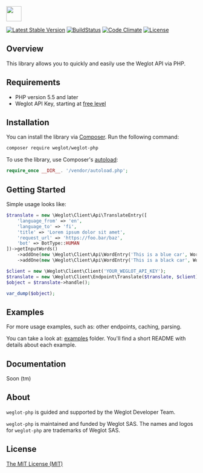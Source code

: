 <!-- logo -->
<img src="https://cdn.weglot.com/logo/logo-hor.png" height="40" />

<!-- tags -->
[![Latest Stable Version](https://poser.pugx.org/weglot/weglot-php/v/stable)](https://packagist.org/packages/weglot/weglot-php)
[![BuildStatus](https://travis-ci.org/weglot/weglot-php.svg?branch=master)](https://travis-ci.org/weglot/weglot-php)
[![Code Climate](https://codeclimate.com/github/weglot/weglot-php/badges/gpa.svg)](https://codeclimate.com/github/weglot/weglot-php)
[![License](https://poser.pugx.org/weglot/weglot-php/license)](https://packagist.org/packages/weglot/weglot-php)

## Overview
This library allows you to quickly and easily use the Weglot API via PHP.

## Requirements
- PHP version 5.5 and later
- Weglot API Key, starting at [free level](https://dashboard.weglot.com/register)

## Installation
You can install the library via [Composer](https://getcomposer.org/). Run the following command:

```bash
composer require weglot/weglot-php
```

To use the library, use Composer's [autoload](https://getcomposer.org/doc/01-basic-usage.md#autoloading):

```php
require_once __DIR__. '/vendor/autoload.php';
```

## Getting Started

Simple usage looks like:

```php
$translate = new \Weglot\Client\Api\TranslateEntry([
    'language_from' => 'en',
    'language_to' => 'fi',
    'title' => 'Lorem ipsum dolor sit amet',
    'request_url' => 'https://foo.bar/baz',
    'bot' => BotType::HUMAN
])->getInputWords()
    ->addOne(new \Weglot\Client\Api\WordEntry('This is a blue car', WordType::TEXT))
    ->addOne(new \Weglot\Client\Api\WordEntry('This is a black car', WordType::TEXT));

$client = new \Weglot\Client\Client('YOUR_WEGLOT_API_KEY');
$translate = new \Weglot\Client\Endpoint\Translate($translate, $client);
$object = $translate->handle();

var_dump($object);
```

## Examples

For more usage examples, such as: other endpoints, caching, parsing.

You can take a look at: [examples](./examples) folder. You'll find a short README with details about each example.

## Documentation

Soon (tm)

## About
`weglot-php` is guided and supported by the Weglot Developer Team.

`weglot-php` is maintained and funded by Weglot SAS. 
The names and logos for `weglot-php` are trademarks of Weglot SAS.

## License
[The MIT License (MIT)](LICENSE.txt)
